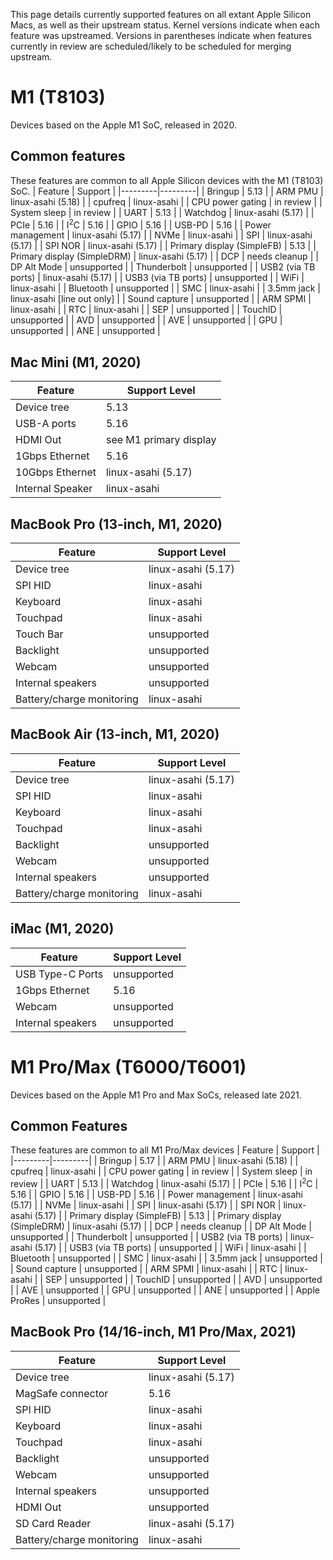 This page details currently supported features on all extant Apple Silicon Macs, as well as their upstream status. Kernel versions indicate when each feature was upstreamed. Versions in parentheses indicate when features currently in review are scheduled/likely to be scheduled for merging upstream.

# M1 (T8103)
Devices based on the Apple M1 SoC, released in 2020.

## Common features
These features are common to all Apple Silicon devices with the M1 (T8103) SoC.
| Feature | Support |
|---------|---------|
| Bringup | 5.13 |
| ARM PMU | linux-asahi (5.18) |
| cpufreq | linux-asahi |
| CPU power gating | in review |
| System sleep | in review |
| UART | 5.13 |
| Watchdog | linux-asahi (5.17) |
| PCIe | 5.16 |
| I<sup>2</sup>C | 5.16 |
| GPIO | 5.16 |
| USB-PD | 5.16 |
| Power management | linux-asahi (5.17) |
| NVMe | linux-asahi |
| SPI | linux-asahi (5.17) |
| SPI NOR | linux-asahi (5.17) |
| Primary display (SimpleFB) | 5.13 |
| Primary display (SimpleDRM) | linux-asahi (5.17) |
| DCP | needs cleanup |
| DP Alt Mode | unsupported |
| Thunderbolt | unsupported |
| USB2 (via TB ports) | linux-asahi (5.17) |
| USB3 (via TB ports) | unsupported |
| WiFi | linux-asahi |
| Bluetooth | unsupported |
| SMC | linux-asahi |
| 3.5mm jack | linux-asahi [line out only] |
| Sound capture | unsupported |
| ARM SPMI | linux-asahi |
| RTC | linux-asahi |
| SEP | unsupported |
| TouchID | unsupported |
| AVD | unsupported |
| AVE | unsupported |
| GPU | unsupported |
| ANE | unsupported |

## Mac Mini (M1, 2020)
| Feature | Support Level |
|---------|---------------|
| Device tree | 5.13 |
| USB-A ports | 5.16 |
| HDMI Out | see M1 primary display |
| 1Gbps Ethernet | 5.16 |
| 10Gbps Ethernet | linux-asahi (5.17) |
| Internal Speaker | linux-asahi |

## MacBook Pro (13-inch, M1, 2020)
| Feature | Support Level |
|---------|---------------|
| Device tree | linux-asahi (5.17) |
| SPI HID | linux-asahi |
| Keyboard | linux-asahi |
| Touchpad | linux-asahi |
| Touch Bar | unsupported |
| Backlight | unsupported |
| Webcam | unsupported |
| Internal speakers | unsupported |
| Battery/charge monitoring | linux-asahi |

## MacBook Air (13-inch, M1, 2020)
| Feature | Support Level |
|---------|---------------|
| Device tree | linux-asahi (5.17) |
| SPI HID | linux-asahi |
| Keyboard | linux-asahi |
| Touchpad | linux-asahi |
| Backlight | unsupported |
| Webcam | unsupported |
| Internal speakers | unsupported |
| Battery/charge monitoring | linux-asahi |

## iMac (M1, 2020)
| Feature | Support Level |
|---------|---------------|
| USB Type-C Ports | unsupported |
| 1Gbps Ethernet | 5.16 |
| Webcam | unsupported |
| Internal speakers | unsupported |


# M1 Pro/Max (T6000/T6001)
Devices based on the Apple M1 Pro and Max SoCs, released late 2021.

## Common Features
These features are common to all M1 Pro/Max devices
| Feature | Support |
|---------|---------|
| Bringup | 5.17 |
| ARM PMU | linux-asahi (5.18) |
| cpufreq | linux-asahi |
| CPU power gating | in review |
| System sleep | in review |
| UART | 5.13 |
| Watchdog | linux-asahi (5.17) |
| PCIe | 5.16 |
| I<sup>2</sup>C | 5.16 |
| GPIO | 5.16 |
| USB-PD | 5.16 |
| Power management | linux-asahi (5.17) |
| NVMe | linux-asahi |
| SPI | linux-asahi (5.17) |
| SPI NOR | linux-asahi (5.17) |
| Primary display (SimpleFB) | 5.13 |
| Primary display (SimpleDRM) | linux-asahi (5.17) |
| DCP | needs cleanup |
| DP Alt Mode | unsupported |
| Thunderbolt | unsupported |
| USB2 (via TB ports) | linux-asahi (5.17) |
| USB3 (via TB ports) | unsupported |
| WiFi | linux-asahi |
| Bluetooth | unsupported |
| SMC | linux-asahi |
| 3.5mm jack | unsupported |
| Sound capture | unsupported |
| ARM SPMI | linux-asahi |
| RTC | linux-asahi |
| SEP | unsupported |
| TouchID | unsupported |
| AVD | unsupported |
| AVE | unsupported |
| GPU | unsupported |
| ANE | unsupported |
| Apple ProRes | unsupported |

## MacBook Pro (14/16-inch, M1 Pro/Max, 2021)
| Feature | Support Level |
|---------|---------------|
| Device tree | linux-asahi (5.17) |
| MagSafe connector | 5.16 |
| SPI HID | linux-asahi |
| Keyboard | linux-asahi |
| Touchpad | linux-asahi |
| Backlight | unsupported |
| Webcam | unsupported |
| Internal speakers | unsupported |
| HDMI Out | unsupported |
| SD Card Reader | linux-asahi (5.17) |
| Battery/charge monitoring | linux-asahi |
